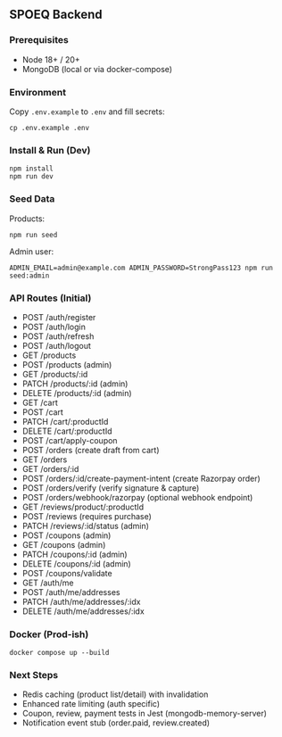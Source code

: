 ## SPOEQ Backend

### Prerequisites
- Node 18+ / 20+
- MongoDB (local or via docker-compose)

### Environment
Copy `.env.example` to `.env` and fill secrets:
```
cp .env.example .env
```

### Install & Run (Dev)
```
npm install
npm run dev
```

### Seed Data
Products:
```
npm run seed
```
Admin user:
```
ADMIN_EMAIL=admin@example.com ADMIN_PASSWORD=StrongPass123 npm run seed:admin
```

### API Routes (Initial)
- POST /auth/register
- POST /auth/login
- POST /auth/refresh
- POST /auth/logout
- GET /products
- POST /products (admin)
- GET /products/:id
- PATCH /products/:id (admin)
- DELETE /products/:id (admin)
- GET /cart
- POST /cart
- PATCH /cart/:productId
- DELETE /cart/:productId
- POST /cart/apply-coupon
- POST /orders (create draft from cart)
- GET /orders
- GET /orders/:id
- POST /orders/:id/create-payment-intent (create Razorpay order)
- POST /orders/verify (verify signature & capture)
- POST /orders/webhook/razorpay (optional webhook endpoint)
- GET /reviews/product/:productId
- POST /reviews (requires purchase)
- PATCH /reviews/:id/status (admin)
- POST /coupons (admin)
- GET /coupons (admin)
- PATCH /coupons/:id (admin)
- DELETE /coupons/:id (admin)
- POST /coupons/validate
- GET /auth/me
- POST /auth/me/addresses
- PATCH /auth/me/addresses/:idx
- DELETE /auth/me/addresses/:idx

### Docker (Prod-ish)
```
docker compose up --build
```

### Next Steps
- Redis caching (product list/detail) with invalidation
- Enhanced rate limiting (auth specific)
- Coupon, review, payment tests in Jest (mongodb-memory-server)
- Notification event stub (order.paid, review.created)
